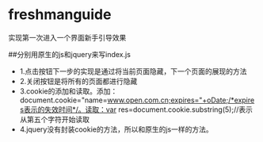 # freshmanguide
实现第一次进入一个界面新手引导效果

##分别用原生的js和jquery来写index.js

* 1.点击按钮下一步的实现是通过将当前页面隐藏，下一个页面的展现的方法
* 2.关闭按钮是将所有的页面都进行隐藏
* 3.cookie的添加和读取。添加：document.cookie="name=www.open.com.cn;expires="+oDate;/*expires表示的失效时间*/。读取：var res=document.cookie.substring(5);//表示从第五个字符开始读取
* 4.jquery没有封装cookie的方法，所以和原生的js一样的方法。


